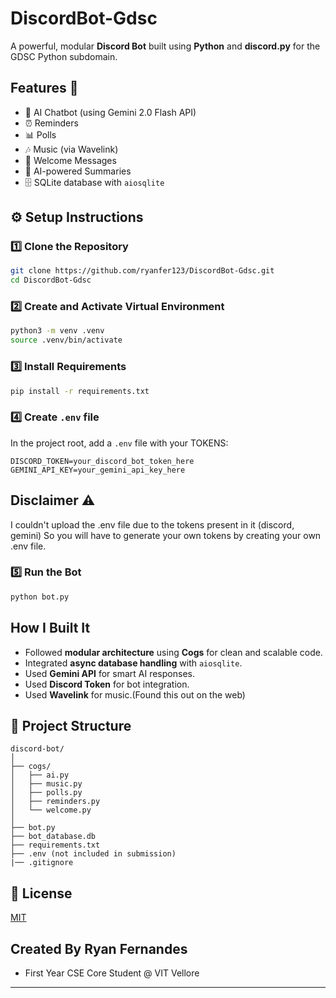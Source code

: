 # DiscordBot-Gdsc

A powerful, modular **Discord Bot** built using **Python** and **discord.py** for the GDSC Python subdomain.

## Features 🎉

- 🤖 AI Chatbot (using Gemini 2.0 Flash API)
- ⏰ Reminders
- 📊 Polls
- 🎶 Music (via Wavelink)
- 👋 Welcome Messages
- 📝 AI-powered Summaries
- 🗄️ SQLite database with `aiosqlite`

## ⚙️ Setup Instructions

### 1️⃣ Clone the Repository
```bash
git clone https://github.com/ryanfer123/DiscordBot-Gdsc.git
cd DiscordBot-Gdsc
```

### 2️⃣ Create and Activate Virtual Environment
```bash
python3 -m venv .venv
source .venv/bin/activate
```

### 3️⃣ Install Requirements
```bash
pip install -r requirements.txt
```

### 4️⃣ Create `.env` file
In the project root, add a `.env` file with your TOKENS:
```env
DISCORD_TOKEN=your_discord_bot_token_here
GEMINI_API_KEY=your_gemini_api_key_here
```

## Disclaimer ⚠️
I couldn't upload the .env file due to the tokens present in it (discord, gemini)
So you will have to generate your own tokens by creating your own .env file.

### 5️⃣ Run the Bot
```bash
python bot.py
```

## How I Built It

- Followed **modular architecture** using **Cogs** for clean and scalable code.
- Integrated **async database handling** with `aiosqlite`.
- Used **Gemini API** for smart AI responses.
- Used **Discord Token** for bot integration.
- Used **Wavelink** for music.(Found this out on the web) 

## 📂 Project Structure
```
discord-bot/
│
├── cogs/
│   ├── ai.py
│   ├── music.py
│   ├── polls.py
│   ├── reminders.py
│   └── welcome.py
│
├── bot.py
├── bot_database.db
├── requirements.txt
├── .env (not included in submission)
|── .gitignore
```


## 📝 License
[MIT](LICENSE)

## Created By Ryan Fernandes
- First Year CSE Core Student @ VIT Vellore
---
